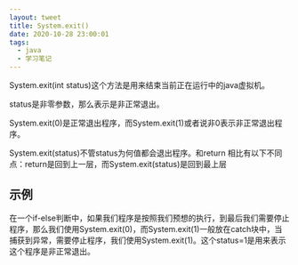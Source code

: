 ```yaml
---
layout: tweet
title: System.exit()
date: 2020-10-28 23:00:01
tags: 
  - java
  - 学习笔记
---
```


System.exit(int  status)这个方法是用来结束当前正在运行中的java虚拟机。

status是非零参数，那么表示是非正常退出。

System.exit(0)是正常退出程序，而System.exit(1)或者说非0表示非正常退出程序。

System.exit(status)不管status为何值都会退出程序。和return 相比有以下不同点：return是回到上一层，而System.exit(status)是回到最上层

## 示例

在一个if-else判断中，如果我们程序是按照我们预想的执行，到最后我们需要停止程序，那么我们使用System.exit(0)，而System.exit(1)一般放在catch块中，当捕获到异常，需要停止程序，我们使用System.exit(1)。这个status=1是用来表示这个程序是非正常退出。
